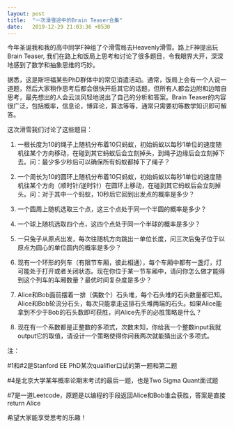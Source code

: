 ```yaml
---
layout: post
title:  "一次滑雪途中的Brain Teaser合集"
date:   2019-12-29 21:03:36 +0530
---
```

今年圣诞我和我的高中同学F神组了个滑雪局去Heavenly滑雪。路上F神提出玩Brain Teaser, 我们在路上和饭局上思考和讨论了很多题目，令我眼界大开，深深地感到了数学和抽象思维的巧妙。

据悉，这是斯坦福某些PhD群体中的常见消遣活动。通常，饭局上会有一个人说一道题，然后大家稍作思考后都会很快开启其它的话题，但所有人都会边附和边暗自思考，最先想出的人会云淡风轻地说出了自己的分析和答案。Brain Teaser的内容很广泛，包括概率，信息论，博弈论，算法等等，通常只需要初等数学知识即可解答。

这次滑雪我们讨论了这些题目：

1. 一根长度为10的绳子上随机分布着10只蚂蚁，初始蚂蚁以每秒1单位的速度随机往某个方向移动，在碰到其它蚂蚁后会立刻掉头，到绳子边缘后会立刻掉下去。问：最少多少秒后可以确保所有蚂蚁都掉下了绳子？

2. 一个周长为10的圆环上随机分布着10只蚂蚁，初始蚂蚁以每秒1单位的速度随机往某个方向（顺时针/逆时针）在圆环上移动，在碰到其它蚂蚁后会立刻掉头。问：对于其中一个蚂蚁，10秒后它回到出发点的概率是多少？

3. 一个圆周上随机选取三个点，这三个点处于同一个半圆的概率是多少？

4. 一个球上随机选取四个点，这四个点处于同一个半球的概率是多少？

5. 一只兔子从原点出发，每次往随机方向跳出一单位长度，问三次后兔子位于以原点为圆心的单位圆内的概率是多少？

6. 现有一个环形的列车（有限节车厢，彼此相通），每个车厢中都有一盏灯，灯可能处于打开或者关闭状态。现在你位于某一节车厢中，请问你怎么做才能得到这个列车的车厢数量？最优时间复杂度是多少？

7. Alice和Bob面前摆着一排（偶数个）石头堆，每个石头堆的石头数量都已知。Alice和Bob轮流分石头，每次只能拿走这排石头堆两端的石头。如果Alice能拿到不少于Bob的石头数即可获胜，问Alice先手的必胜策略是什么？

8. 现在有一个系数都是正整数的多项式，次数未知，你给我一个整数input我就output它的取值，请设计一个策略使得你问我两次就能猜出这个多项式。

注：

#1和#2是Stanford EE PhD某次qualifier口试的第一题和第二题

#4是北京大学某年概率论期末考试的最后一题，也是Two Sigma Quant面试题

#7是一道Leetcode，原题是以编程的手段返回Alice和Bob谁会获胜，答案是直接return Alice

希望大家能享受思考的乐趣！
